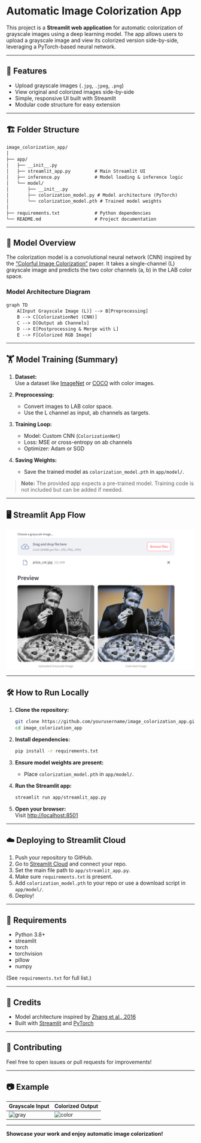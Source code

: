 # Automatic Image Colorization App

This project is a **Streamlit web application** for automatic colorization of grayscale images using a deep learning model. The app allows users to upload a grayscale image and view its colorized version side-by-side, leveraging a PyTorch-based neural network.

---

## 🚀 Features

- Upload grayscale images (`.jpg`, `.jpeg`, `.png`)
- View original and colorized images side-by-side
- Simple, responsive UI built with Streamlit
- Modular code structure for easy extension

---

## 🏗️ Folder Structure

```
image_colorization_app/
│
├── app/
│   ├── __init__.py
│   ├── streamlit_app.py         # Main Streamlit UI
│   ├── inference.py             # Model loading & inference logic
│   └── model/
│       ├── __init__.py
│       ├── colorization_model.py # Model architecture (PyTorch)
│       └── colorization_model.pth # Trained model weights
│
├── requirements.txt             # Python dependencies
└── README.md                    # Project documentation
```

---

## 🧠 Model Overview

The colorization model is a convolutional neural network (CNN) inspired by the [“Colorful Image Colorization”](https://arxiv.org/abs/1603.08511) paper. It takes a single-channel (L) grayscale image and predicts the two color channels (a, b) in the LAB color space.

### Model Architecture Diagram

```mermaid
graph TD
    A[Input Grayscale Image (L)] --> B[Preprocessing]
    B --> C[ColorizationNet (CNN)]
    C --> D[Output ab Channels]
    D --> E[Postprocessing & Merge with L]
    E --> F[Colorized RGB Image]
```

---

## 🏋️ Model Training (Summary)

1. **Dataset:**  
   Use a dataset like [ImageNet](http://www.image-net.org/) or [COCO](https://cocodataset.org/) with color images.

2. **Preprocessing:**  
   - Convert images to LAB color space.
   - Use the L channel as input, ab channels as targets.

3. **Training Loop:**  
   - Model: Custom CNN (`ColorizationNet`)
   - Loss: MSE or cross-entropy on ab channels
   - Optimizer: Adam or SGD

4. **Saving Weights:**  
   - Save the trained model as `colorization_model.pth` in `app/model/`.

> **Note:** The provided app expects a pre-trained model. Training code is not included but can be added if needed.

---

## 🖥️ Streamlit App Flow

![alt text](image.png)

---

## 🛠️ How to Run Locally

1. **Clone the repository:**
   ```sh
   git clone https://github.com/yourusername/image_colorization_app.git
   cd image_colorization_app
   ```

2. **Install dependencies:**
   ```sh
   pip install -r requirements.txt
   ```

3. **Ensure model weights are present:**
   - Place `colorization_model.pth` in `app/model/`.

4. **Run the Streamlit app:**
   ```sh
   streamlit run app/streamlit_app.py
   ```

5. **Open your browser:**  
   Visit [http://localhost:8501](http://localhost:8501)

---

## ☁️ Deploying to Streamlit Cloud

1. Push your repository to GitHub.
2. Go to [Streamlit Cloud](https://streamlit.io/cloud) and connect your repo.
3. Set the main file path to `app/streamlit_app.py`.
4. Make sure `requirements.txt` is present.
5. Add `colorization_model.pth` to your repo or use a download script in `app/model/`.
6. Deploy!

---

## 📄 Requirements

- Python 3.8+
- streamlit
- torch
- torchvision
- pillow
- numpy

(See `requirements.txt` for full list.)

---

## 📢 Credits

- Model architecture inspired by [Zhang et al., 2016](https://arxiv.org/abs/1603.08511)
- Built with [Streamlit](https://streamlit.io/) and [PyTorch](https://pytorch.org/)

---

## 🤝 Contributing

Feel free to open issues or pull requests for improvements!

---

## 📷 Example

| Grayscale Input | Colorized Output |
|-----------------|-----------------|
| ![gray](docs/example_gray.jpg) | ![color](docs/example_color.jpg) |

---

**Showcase your work and enjoy automatic image colorization!**